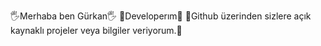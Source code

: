 🖐Merhaba ben Gürkan🖐
💖Developerım💖
💖Github üzerinden sizlere açık kaynaklı projeler veya bilgiler veriyorum.💖
